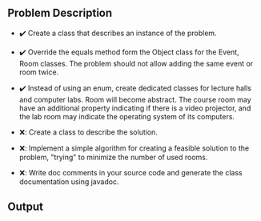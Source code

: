 ## Problem Description
  - :heavy_check_mark: Create a class that describes an instance of the problem.
  - :heavy_check_mark: Override the equals method form the Object class for the Event, Room classes. The problem should not allow adding the same event or room twice.
  - :heavy_check_mark: Instead of using an enum, create dedicated classes for lecture halls and computer labs. Room will become abstract. The course room may have an additional property indicating if there is a video projector, and the lab room may indicate the operating system of its computers.
 
  - ❌: Create a class to describe the solution.
  - ❌: Implement a simple algorithm for creating a feasible solution to the problem, "trying" to minimize the number of used rooms.
  - ❌: Write doc comments in your source code and generate the class documentation using javadoc.

## Output

